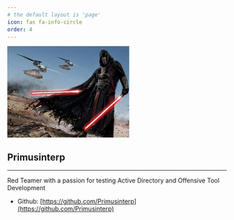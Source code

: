 ```yaml
---
# the default layout is 'page'
icon: fas fa-info-circle
order: 4
---
```


![Primusinterp's Github logo](../assets/img/revan_resize.png)

## Primusinterp
---
Red Teamer with a passion for testing Active Directory and Offensive Tool Development

- Github: [https://github.com/Primusinterp](https://github.com/Primusinterp)